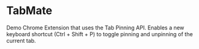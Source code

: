 # TabMate

Demo Chrome Extension that uses the Tab Pinning API. Enables a new keyboard
shortcut (Ctrl + Shift + P) to toggle pinning and unpinning of the current tab.
